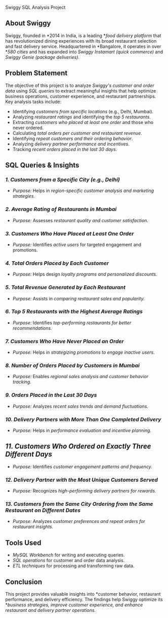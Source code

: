 Swiggy SQL Analysis Project

## About Swiggy
Swiggy, founded in *2014 in India, is a leading **food delivery platform* that has revolutionized dining experiences with its broad restaurant selection and fast delivery service. Headquartered in *Bangalore, it operates in over **580 cities* and has expanded into *Swiggy Instamart (quick commerce)* and *Swiggy Genie (package deliveries).*

## Problem Statement
The objective of this project is to analyze *Swiggy's customer and order data* using *SQL queries* to extract meaningful insights that help optimize business operations, customer experience, and restaurant partnerships. Key analysis tasks include:
- Identifying *customers from specific locations* (e.g., Delhi, Mumbai).
- Analyzing *restaurant ratings* and identifying the *top 5 restaurants*.
- Extracting *customers who placed at least one order* and those who never ordered.
- Calculating *total orders per customer and restaurant revenue*.
- Identifying *repeat customers and their ordering behavior*.
- Analyzing *delivery partner performance and incentives*.
- Tracking *recent orders placed in the last 30 days*.

## SQL Queries & Insights
### *1. Customers from a Specific City (e.g., Delhi)*
- *Purpose:* Helps in *region-specific customer analysis and marketing strategies.*

### *2. Average Rating of Restaurants in Mumbai*
- *Purpose:* Assesses *restaurant quality and customer satisfaction.*

### *3. Customers Who Have Placed at Least One Order*
- *Purpose:* Identifies *active users* for targeted engagement and promotions.

### *4. Total Orders Placed by Each Customer*
- *Purpose:* Helps design *loyalty programs and personalized discounts.*

### *5. Total Revenue Generated by Each Restaurant*
- *Purpose:* Assists in *comparing restaurant sales and popularity.*

### *6. Top 5 Restaurants with the Highest Average Ratings*
- *Purpose:* Identifies *top-performing restaurants for better recommendations.*

### *7. Customers Who Have Never Placed an Order*
- *Purpose:* Helps in *strategizing promotions to engage inactive users.*

### *8. Number of Orders Placed by Customers in Mumbai*
- *Purpose:* Enables *regional sales analysis and customer behavior tracking.*

### *9. Orders Placed in the Last 30 Days*
- *Purpose:* Analyzes *recent sales trends and demand fluctuations.*

### *10. Delivery Partners with More Than One Completed Delivery*
- *Purpose:* Helps in *performance evaluation and incentive planning.*

## *11. Customers Who Ordered on Exactly Three Different Days*
- *Purpose:* Identifies *customer engagement patterns and frequency.*

### *12. Delivery Partner with the Most Unique Customers Served*
- *Purpose:* Recognizes *high-performing delivery partners for rewards.*

### *13. Customers from the Same City Ordering from the Same Restaurant on Different Dates*
- *Purpose:* Analyzes *customer preferences and repeat orders for restaurant insights.*

## Tools Used
- *MySQL Workbench* for writing and executing queries.
- *SQL operations* for customer and order data analysis.
- *ETL techniques* for processing and transforming raw data.

## Conclusion
This project provides valuable insights into *customer behavior, restaurant performance, and delivery efficiency. The findings help Swiggy optimize its **business strategies, improve customer experience, and enhance restaurant and delivery partner operations.*
